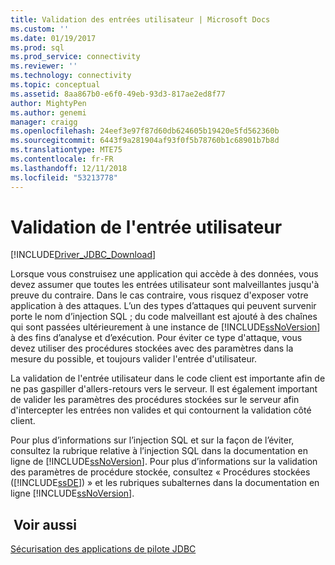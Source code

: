 ```yaml
---
title: Validation des entrées utilisateur | Microsoft Docs
ms.custom: ''
ms.date: 01/19/2017
ms.prod: sql
ms.prod_service: connectivity
ms.reviewer: ''
ms.technology: connectivity
ms.topic: conceptual
ms.assetid: 8aa867b0-e6f0-49eb-93d3-817ae2ed8f77
author: MightyPen
ms.author: genemi
manager: craigg
ms.openlocfilehash: 24eef3e97f87d60db624605b19420e5fd562360b
ms.sourcegitcommit: 6443f9a281904af93f0f5b78760b1c68901b7b8d
ms.translationtype: MTE75
ms.contentlocale: fr-FR
ms.lasthandoff: 12/11/2018
ms.locfileid: "53213778"
---
```

# <a name="validating-user-input"></a>Validation de l'entrée utilisateur

[!INCLUDE[Driver_JDBC_Download](../../includes/driver_jdbc_download.md)]

Lorsque vous construisez une application qui accède à des données, vous devez assumer que toutes les entrées utilisateur sont malveillantes jusqu'à preuve du contraire. Dans le cas contraire, vous risquez d'exposer votre application à des attaques. L’un des types d’attaques qui peuvent survenir porte le nom d’injection SQL ; du code malveillant est ajouté à des chaînes qui sont passées ultérieurement à une instance de [!INCLUDE[ssNoVersion](../../includes/ssnoversion-md.md)] à des fins d’analyse et d’exécution. Pour éviter ce type d'attaque, vous devez utiliser des procédures stockées avec des paramètres dans la mesure du possible, et toujours valider l'entrée d'utilisateur.

La validation de l'entrée utilisateur dans le code client est importante afin de ne pas gaspiller d'allers-retours vers le serveur. Il est également important de valider les paramètres des procédures stockées sur le serveur afin d'intercepter les entrées non valides et qui contournent la validation côté client.

Pour plus d’informations sur l’injection SQL et sur la façon de l’éviter, consultez la rubrique relative à l’injection SQL dans la documentation en ligne de [!INCLUDE[ssNoVersion](../../includes/ssnoversion-md.md)]. Pour plus d’informations sur la validation des paramètres de procédure stockée, consultez « Procédures stockées ([!INCLUDE[ssDE](../../includes/ssde_md.md)]) » et les rubriques subalternes dans la documentation en ligne [!INCLUDE[ssNoVersion](../../includes/ssnoversion-md.md)].

## <a name="see-also"></a> Voir aussi

[Sécurisation des applications de pilote JDBC](../../connect/jdbc/securing-jdbc-driver-applications.md)
